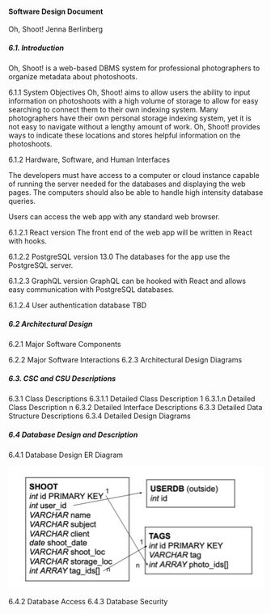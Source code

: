 #### Software Design Document
Oh, Shoot!
Jenna Berlinberg

##### 6.1. Introduction
Oh, Shoot! is a web-based DBMS system for professional photographers to organize metadata about photoshoots.

6.1.1 System Objectives
Oh, Shoot! aims to allow users the ability to input information on photoshoots with a high volume of storage to allow for easy searching to connect them to their own indexing system. Many photographers have their own personal storage indexing system, yet it is not easy to navigate without a lengthy amount of work. Oh, Shoot! provides ways to indicate these locations and stores helpful information on the photoshoots.

6.1.2 Hardware, Software, and Human Interfaces

The developers must have access to a computer or cloud instance capable of running the server needed for the databases and displaying the web pages. The computers should also be able to handle high intensity database queries.

Users can access the web app with any standard web browser.

6.1.2.1 React version
The front end of the web app will be written in React with hooks.

6.1.2.2 PostgreSQL version 13.0
The databases for the app use the PostgreSQL server.

6.1.2.3 GraphQL version
GraphQL can be hooked with React and allows easy communication with PostgreSQL databases.

6.1.2.4 User authentication database
TBD

##### 6.2 Architectural Design
6.2.1 Major Software Components

6.2.2 Major Software Interactions
6.2.3 Architectural Design Diagrams

##### 6.3. CSC and CSU Descriptions
6.3.1 Class Descriptions
6.3.1.1 Detailed Class Description 1
6.3.1.n Detailed Class Description n
6.3.2 Detailed Interface Descriptions
6.3.3 Detailed Data Structure Descriptions
6.3.4 Detailed Design Diagrams

##### 6.4 Database Design and Description
6.4.1 Database Design ER Diagram

![Database Schema](/sdf/img/schema.png)

6.4.2 Database Access
6.4.3 Database Security
